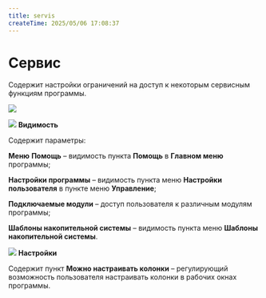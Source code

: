 ```yaml
---
title: servis
createTime: 2025/05/06 17:08:37
---
```

# Сервис
Содержит настройки ограничений на доступ к некоторым сервисным функциям программы.

![](image276.png)

![](image006.png) **Видимость**

Содержит параметры: 

**Меню** **Помощь** – видимость пункта **Помощь** в **Главном меню** программы;

**Настройки программы** – видимость пункта меню **Настройки пользователя** в пункте меню **Управление**;

**Подключаемые модули** – доступ пользователя к различным модулям программы;

**Шаблоны накопительной системы** – видимость пункта меню **Шаблоны накопительной системы**.

![](image008.png) **Настройки** 

Содержит пункт **Можно настраивать колонки** – регулирующий возможность пользователя настраивать колонки в рабочих окнах программы.


